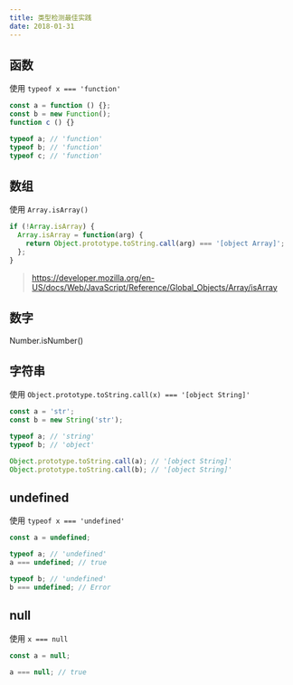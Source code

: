 ```yaml
---
title: 类型检测最佳实践
date: 2018-01-31
---
```



## 函数

使用 `typeof x === 'function'`

```javascript
const a = function () {};
const b = new Function();
function c () {}

typeof a; // 'function'
typeof b; // 'function'
typeof c; // 'function'
```

## 数组

使用 `Array.isArray()`

```javascript
if (!Array.isArray) {
  Array.isArray = function(arg) {
    return Object.prototype.toString.call(arg) === '[object Array]';
  };
}
```

> https://developer.mozilla.org/en-US/docs/Web/JavaScript/Reference/Global_Objects/Array/isArray

## 数字

Number.isNumber()

## 字符串

使用 `Object.prototype.toString.call(x) === '[object String]'`

```javascript
const a = 'str';
const b = new String('str');

typeof a; // 'string'
typeof b; // 'object'

Object.prototype.toString.call(a); // '[object String]'
Object.prototype.toString.call(b); // '[object String]'
```

## undefined

使用 `typeof x === 'undefined'`

```javascript
const a = undefined;

typeof a; // 'undefined'
a === undefined; // true

typeof b; // 'undefined'
b === undefined; // Error
```

## null

使用 `x === null`

```javascript
const a = null;

a === null; // true
```

